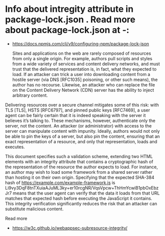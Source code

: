 # Info about intregity attribute in package-lock.json . Read more about package-lock.json at -:

- https://docs.npmjs.com/cli/v9/configuring-npm/package-lock-json

    Sites and applications on the web are rarely composed of resources from only a single origin. For example, authors pull scripts and styles from a wide variety of services and content delivery networks, and must trust that the delivered representation is, in fact, what they expected to load. If an attacker can trick a user into downloading content from a hostile server (via DNS [RFC1035] poisoning, or other such means), the author has no recourse. Likewise, an attacker who can replace the file on the Content Delivery Network (CDN) server has the ability to inject arbitrary content.

Delivering resources over a secure channel mitigates some of this risk: with TLS [TLS], HSTS [RFC6797], and pinned public keys [RFC7469], a user agent can be fairly certain that it is indeed speaking with the server it believes it’s talking to. These mechanisms, however, authenticate only the server, not the content. An attacker (or administrator) with access to the server can manipulate content with impunity. Ideally, authors would not only be able to pin the keys of a server, but also pin the content, ensuring that an exact representation of a resource, and only that representation, loads and executes.

This document specifies such a validation scheme, extending two HTML elements with an integrity attribute that contains a cryptographic hash of the representation of the resource the author expects to load. For instance, an author may wish to load some framework from a shared server rather than hosting it on their own origin. Specifying that the expected SHA-384 hash of https://example.com/example-framework.js is Li9vy3DqF8tnTXuiaAJuML3ky+er10rcgNR/VqsVpcw+ThHmYcwiB1pbOxEbzJr7 means that the user agent can verify that the data it loads from that URL matches that expected hash before executing the JavaScript it contains. This integrity verification significantly reduces the risk that an attacker can substitute malicious content.

Read more
- https://w3c.github.io/webappsec-subresource-integrity/
